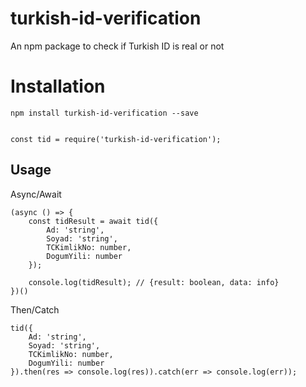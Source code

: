 # turkish-id-verification

An npm package to check if Turkish ID is real or not

# Installation

` npm install turkish-id-verification --save `

```

const tid = require('turkish-id-verification');

```

## Usage

Async/Await

```
(async () => {
    const tidResult = await tid({
        Ad: 'string',
        Soyad: 'string',
        TCKimlikNo: number,
        DogumYili: number
    });

    console.log(tidResult); // {result: boolean, data: info}
})()

```

Then/Catch

```
tid({
    Ad: 'string',
    Soyad: 'string',
    TCKimlikNo: number,
    DogumYili: number
}).then(res => console.log(res)).catch(err => console.log(err));

```
